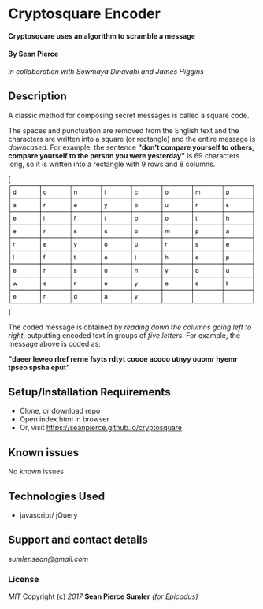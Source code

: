 # Cryptosquare Encoder
#### Cryptosquare uses an algorithm to scramble a message
#### By Sean Pierce
_in collaboration with Sowmaya Dinavahi and James Higgins_

## Description
A classic method for composing secret messages is called a square code.

The spaces and punctuation are removed from the English text and the characters are written into a square (or rectangle) and the entire message is _downcased_. For example, the sentence **"don't compare yourself to others, compare yourself to the person you were yesterday"** is 69 characters long, so it is written into a rectangle with 9 rows and 8 columns.

[![Cryptosquare example](cryptosquare.png)]

The coded message is obtained by _reading down the columns going left to right_, outputting encoded text in groups of _five letters_. For example, the message above is coded as:

**"daeer leweo rlref rerne fsyts rdtyt coooe acooo utnyy ouomr hyemr tpseo spsha eput"**

## Setup/Installation Requirements
* Clone, or download repo
* Open index.html in browser
* Or, visit https://seanpierce.github.io/cryptosquare
## Known issues
No known issues
## Technologies Used
* javascript/ jQuery
## Support and contact details
_sumler.sean@gmail.com_
### License
_MIT_
Copyright (c) _2017_ **Sean Pierce Sumler** _(for Epicodus)_
